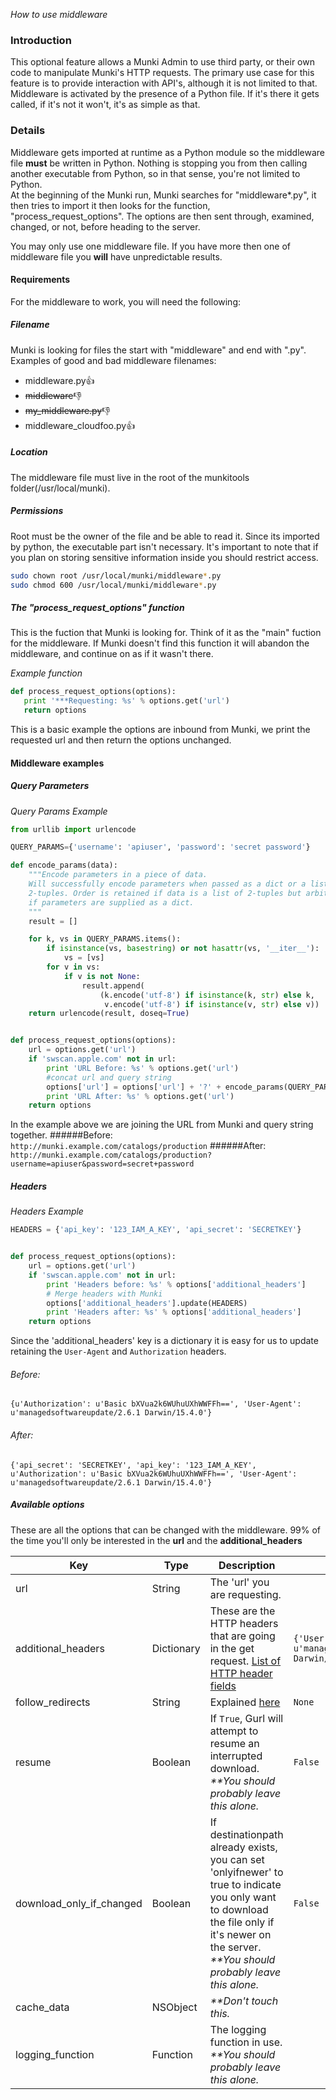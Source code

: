 _How to use middleware_

### Introduction

This optional feature allows a Munki Admin to use third party, or their own code to manipulate Munki's HTTP requests. The primary use case for this feature is to provide interaction with API's, although it is not limited to that. Middleware is activated by the presence of a Python file. If it's there it gets called, if it's not it won't, it's as simple as that.


### Details

Middleware gets imported at runtime as a Python module so the middleware file **must** be written in Python. Nothing is stopping you from then calling another executable from Python, so in that sense, you're not limited to Python.  
At the beginning of the Munki run, Munki searches for "middleware*.py", it then tries to import it then looks for the function, "process_request_options". The options are then sent through, examined, changed, or not, before heading to the server. 

You may only use one middleware file. If you have more then one of middleware file you **will** have unpredictable results.

#### Requirements

For the middleware to work, you will need the following:

##### Filename
Munki is looking for files the start with "middleware" and end with ".py".  
Examples of good and bad middleware filenames:  
- middleware.py👍
- ~~middleware~~👎
- ~~my_middleware.py~~👎
- middleware_cloudfoo.py👍

##### Location
The middleware file must live in the root of the munkitools folder(/usr/local/munki). 

##### Permissions
Root must be the owner of the file and be able to read it. Since its imported by python, the executable part isn't necessary. It's important to note that if you plan on storing sensitive information inside you should restrict access.
```bash
sudo chown root /usr/local/munki/middleware*.py
sudo chmod 600 /usr/local/munki/middleware*.py
```

##### The "process_request_options" function
This is the fuction that Munki is looking for. Think of it as the "main" fuction for the middleware. If Munki doesn't find this function it will abandon the middleware, and continue on as if it wasn't there.   

_Example function_
 ```python
 def process_request_options(options):
    print '***Requesting: %s' % options.get('url')
    return options
```
This is a basic example the options are inbound from Munki, we print the requested url and then return the options unchanged.


#### Middleware examples
##### Query Parameters
_Query Params Example_
```python
from urllib import urlencode

QUERY_PARAMS={'username': 'apiuser', 'password': 'secret password'}

def encode_params(data):
    """Encode parameters in a piece of data.
    Will successfully encode parameters when passed as a dict or a list of
    2-tuples. Order is retained if data is a list of 2-tuples but arbitrary
    if parameters are supplied as a dict.
    """
    result = []

    for k, vs in QUERY_PARAMS.items():
        if isinstance(vs, basestring) or not hasattr(vs, '__iter__'):
            vs = [vs]
        for v in vs:
            if v is not None:
                result.append(
                    (k.encode('utf-8') if isinstance(k, str) else k,
                     v.encode('utf-8') if isinstance(v, str) else v))
    return urlencode(result, doseq=True)


def process_request_options(options):
    url = options.get('url')
    if 'swscan.apple.com' not in url:
        print 'URL Before: %s' % options.get('url')
        #concat url and query string
        options['url'] = options['url'] + '?' + encode_params(QUERY_PARAMS)
        print 'URL After: %s' % options.get('url')
    return options
```
In the example above we are joining the URL from Munki and query string together.
######Before:   
`http://munki.example.com/catalogs/production`
######After:
`http://munki.example.com/catalogs/production?username=apiuser&password=secret+password`
  

##### Headers

_Headers Example_
```python
HEADERS = {'api_key': '123_IAM_A_KEY', 'api_secret': 'SECRETKEY'}


def process_request_options(options):
    url = options.get('url')
    if 'swscan.apple.com' not in url:
        print 'Headers before: %s' % options['additional_headers']
        # Merge headers with Munki
        options['additional_headers'].update(HEADERS)
        print 'Headers after: %s' % options['additional_headers']
    return options
```
Since the 'additional_headers' key is a dictionary it is easy for us to update retaining the `User-Agent` and `Authorization` headers.
###### Before: 
`{u'Authorization': u'Basic bXVua2k6WUhuUXhWWFFh==', 'User-Agent': u'managedsoftwareupdate/2.6.1 Darwin/15.4.0'}`  
###### After: 
`{'api_secret': 'SECRETKEY', 'api_key': '123_IAM_A_KEY', u'Authorization': u'Basic bXVua2k6WUhuUXhWWFFh==', 'User-Agent': u'managedsoftwareupdate/2.6.1 Darwin/15.4.0'}`




##### Available options
These are all the options that can be changed with the middleware. 99% of the time you'll only be interested in the **url** and the **additional_headers**

| Key | Type | Description  | Default Value |
|-----|------|--------------|---------------|
| url    | String | The 'url' you are requesting. ||
| additional_headers | Dictionary | These are the HTTP headers that are going in the get request. [List of HTTP header fields](https://en.wikipedia.org/wiki/List_of_HTTP_header_fields) | `{'User-Agent': u'managedsoftwareupdate/%MUNKI_VER% Darwin/%OS_VER%'}` |
| follow_redirects | String | Explained [here](https://github.com/munki/munki/wiki/Preferences#followhttpredirects) | `None` |
| resume | Boolean | If `True`, Gurl will attempt to resume an interrupted download. _**You should probably leave this alone._ | `False` |
| download_only_if_changed| Boolean | If destinationpath already exists, you can set 'onlyifnewer' to true to indicate you only want to download the file only if it's newer on the server.  _**You should probably leave this alone._ | `False` |
| cache_data | NSObject | _**Don't touch this._ ||
| logging_function | Function | The logging function in use.  _**You should probably leave this alone._ ||

